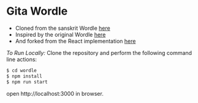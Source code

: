 # Gita Wordle

- Cloned from the sanskrit Wordle [here](https://github.com/skalyan91/wordle-sanskrit/)
- Inspired by the original Wordle [here](https://www.powerlanguage.co.uk/wordle/)
- And forked from the React implementation [here](https://github.com/hannahcode/wordle)

_To Run Locally:_
Clone the repository and perform the following command line actions:

```bash
$ cd wordle
$ npm install
$ npm run start
```

open http://localhost:3000 in browser.
